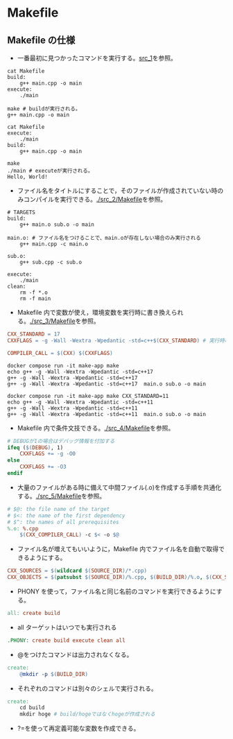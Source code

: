 # Makefile

## Makefile の仕様

- 一番最初に見つかったコマンドを実行する。[src_1](./src_1/Makefile)を参照。

```shell
cat Makefile
build:
	g++ main.cpp -o main
execute:
	./main

make # buildが実行される。
g++ main.cpp -o main

cat Makefile
execute:
	./main
build:
	g++ main.cpp -o main

make
./main # executeが実行される。
Hello, World!
```

- ファイル名をタイトルにすることで，そのファイルが作成されていない時のみコンパイルを実行できる。[./src_2/Makefile](./src_2/Makefile)を参照。

```shell
# TARGETS
build:
	g++ main.o sub.o -o main

main.o: # ファイル名をつけることで、main.oが存在しない場合のみ実行される
	g++ main.cpp -c main.o

sub.o:
	g++ sub.cpp -c sub.o

execute:
	./main
clean:
	rm -f *.o
	rm -f main
```

- Makefile 内で変数が使え，環境変数を実行時に書き換えられる。[./src_3/Makefile](./src_3/Makefile)を参照。

```makefile
CXX_STANDARD = 17
CXXFLAGS = -g -Wall -Wextra -Wpedantic -std=c++$(CXX_STANDARD) # 実行時のオプション

COMPILER_CALL = $(CXX) $(CXXFLAGS)
```

```shell
docker compose run -it make-app make
echo g++ -g -Wall -Wextra -Wpedantic -std=c++17
g++ -g -Wall -Wextra -Wpedantic -std=c++17
g++ -g -Wall -Wextra -Wpedantic -std=c++17  main.o sub.o -o main

docker compose run -it make-app make CXX_STANDARD=11
echo g++ -g -Wall -Wextra -Wpedantic -std=c++11
g++ -g -Wall -Wextra -Wpedantic -std=c++11
g++ -g -Wall -Wextra -Wpedantic -std=c++11  main.o sub.o -o main
```

- Makefile 内で条件文技できる。[./src_4/Makefile](./src_4/Makefile)を参照。

```makefile
# DEBUGが1の場合はデバッグ情報を付加する
ifeq ($(DEBUG), 1)
	CXXFLAGS += -g -O0
else
	CXXFLAGS += -O3
endif
```

- 大量のファイルがある時に備えて中間ファイル(.o)を作成する手順を共通化する。[./src_5/Makefile](./src_5/Makefile)を参照。

```makefile
# $@: the file name of the target
# $<: the name of the first dependency
# $^: the names of all prerequisites
%.o: %.cpp
	$(CXX_COMPILER_CALL) -c $< -o $@
```

- ファイル名が増えてもいいように，Makefile 内でファイル名を自動で取得できるようにする。

```makefile
CXX_SOURCES = $(wildcard $(SOURCE_DIR)/*.cpp)
CXX_OBJECTS = $(patsubst $(SOURCE_DIR)/%.cpp, $(BUILD_DIR)/%.o, $(CXX_SOURCES)) # %.cppを%.oに変換する
```

- PHONY を使って，ファイル名と同じ名前のコマンドを実行できるようにする。

```makefile
all: create build
```

- all ターゲットはいつでも実行される

```makefile
.PHONY: create build execute clean all
```

- @をつけたコマンドは出力されなくなる。

```makefile
create:
	@mkdir -p $(BUILD_DIR)
```

- それぞれのコマンドは別々のシェルで実行される。

```makefile
create:
	cd build
	mkdir hoge # build/hogeではなくhogeが作成される
```

- ?=を使って再定義可能な変数を作成できる。
